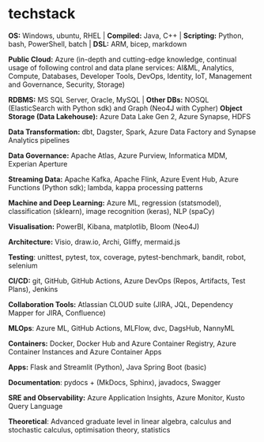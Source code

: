 # techstack

**OS:** Windows, ubuntu, RHEL | **Compiled:** Java, C++ | **Scripting:** Python, bash, PowerShell, batch | **DSL:** ARM, bicep, markdown  

**Public Cloud:** Azure (in-depth and cutting-edge knowledge, continual usage of following control and data plane services: AI&ML, Analytics, Compute, Databases, Developer Tools, DevOps, Identity, IoT, Management and Governance, Security, Storage) 

**RDBMS:** MS SQL Server, Oracle, MySQL | **Other DBs:** NOSQL (ElasticSearch with Python sdk) and Graph (Neo4J with Cypher) 
**Object Storage (Data Lakehouse):** Azure Data Lake Gen 2, Azure Synapse, HDFS  

**Data Transformation:** dbt, Dagster, Spark, Azure Data Factory and Synapse Analytics pipelines 

**Data Governance:** Apache Atlas, Azure Purview, Informatica MDM, Experian Aperture 

**Streaming Data:** Apache Kafka, Apache Flink, Azure Event Hub, Azure Functions (Python sdk); lambda, kappa processing patterns 

**Machine and Deep Learning:** Azure ML, regression (statsmodel), classification (sklearn), image recognition (keras), NLP (spaCy) 

**Visualisation:** PowerBI, Kibana, matplotlib, Bloom (Neo4J) 

**Architecture:** Visio, draw.io, Archi, Gliffy, mermaid.js 

**Testing**: unittest, pytest, tox, coverage, pytest-benchmark, bandit, robot, selenium

**CI/CD:** git, GitHub, GitHub Actions, Azure DevOps (Repos, Artifacts, Test Plans), Jenkins 

**Collaboration Tools:** Atlassian CLOUD suite (JIRA, JQL, Dependency Mapper for JIRA, Confluence) 

**MLOps**: Azure ML, GitHub Actions, MLFlow, dvc, DagsHub, NannyML 

**Containers:** Docker, Docker Hub and Azure Container Registry, Azure Container Instances and Azure Container Apps

**Apps:** Flask and Streamlit (Python), Java Spring Boot (basic) 

**Documentation**: pydocs + (MkDocs, Sphinx), javadocs, Swagger

**SRE and Observability:** Azure Application Insights, Azure Monitor, Kusto Query Language

**Theoretical**: Advanced graduate level in linear algebra, calculus and stochastic calculus, optimisation theory, statistics
